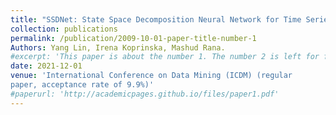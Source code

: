 ```yaml
---
title: "SSDNet: State Space Decomposition Neural Network for Time Series Forecasting"
collection: publications
permalink: /publication/2009-10-01-paper-title-number-1
Authors: Yang Lin, Irena Koprinska, Mashud Rana.
#excerpt: 'This paper is about the number 1. The number 2 is left for future work.'
date: 2021-12-01
venue: 'International Conference on Data Mining (ICDM) (regular
paper, acceptance rate of 9.9%)'
#paperurl: 'http://academicpages.github.io/files/paper1.pdf'
---
```



<!-- Recommended citation: Yang Lin, Irena Koprinska, Mashud Rana. "SSDNet: State Space Decomposition Neural Network
for Time Series Forecasting", 2021 International Conference on Data Mining (ICDM). -->
